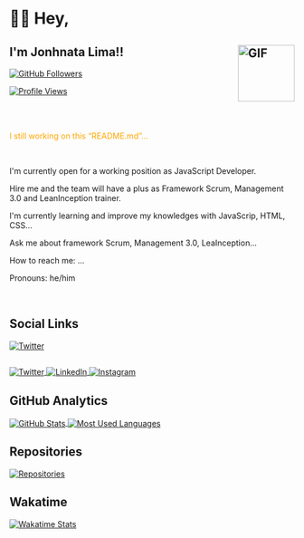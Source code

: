 # 👋🏼 <strong>Hey</strong>,

## I'm Jonhnata Lima!! <img width="100" alt="GIF" align="right" src="https://media0.giphy.com/media/TFUd6cS3rc4qcaS5T8/giphy.gif"/>

<p>

[![GitHub Followers](https://img.shields.io/github/followers/JonhnataLima?color=%23adadad&label=GitHub%20Followers&logo=GitHub&logoColor=%23f5f5f5&style=flat-square)](https://github.com/JonhnataLima)

[![Profile Views](https://komarev.com/ghpvc/?username=JonhnataLima&color=adadad&style=flat-square&label=Profile+Views)](https://github.com/JonhnataLima)
</p>
<br>
<br>

<p style="color: orange">I still working on this &ldquo;README.md&rdquo;...</p> 
<br>

<p>I'm currently open for a working position as JavaScript Developer.</p>
<p>Hire me and the team will have a  plus as Framework Scrum, Management 3.0 and LeanInception trainer.</p>
<p>I'm currently learning and improve my knowledges with JavaScrip, HTML, CSS...</p>
<p>Ask me about framework Scrum, Management 3.0, LeaInception...</p>
<p>How to reach me: ...</p>
<p>Pronouns: he/him</p>

<br>

## Social Links

<p align="left">
  <a href="https://twitter.com/intent/follow?screen_name=JonhnataLima" target="_blank">
    <img align="center" src="https://img.shields.io/twitter/follow/JonhnataLima?color=%231DA1F2&logo=Twitter&logoColor=%231DA1F2&style=flat-square" alt="Twitter"/>
  </a>

  <a><img align="center" src=""/></a>
</p>
    <p align="left">
      <a href="https://twitter.com/JonhnataLima" target="_blank">
        <img
          align="center"
          src="https://img.shields.io/badge/JonhnataLima?style=flat&logo=twitter"
          alt="Twitter"
        />
      </a>
      <a href="https://linkedin.com/in/jonhnatalima" target="_blank">
        <img
          align="center"
          src="https://img.shields.io/badge/jonhnatalima?style=flat&logo=linkedin"
          alt="LinkedIn"
        />
      </a>
      <a href="https://instagram.com/jonhnatalima" target="_blank">
        <img
          align="center"
          src="https://img.shields.io/badge/jonhnatalima?style=flat&logo=instagram"
          alt="Instagram"
        />
      </a>
    </p>

## GitHub Analytics
<p>
  <a href="https://github.com/jonhnatalima" target="_blank">
    <img align="center"
      src="https://github-readme-stats.vercel.app/api/?username=jonhnatalima&theme=chartreuse-dark&show_icons=true&count_private=true"
    alt="GitHub Stats"/>
  </a>
  <a href="https://github.com/jonhnatalima" target="_blank"
    ><img align="center"
      src="https://github-readme-stats.vercel.app/api/top-langs/?username=jonhnatalima&theme=chartreuse-dark&layout=compact"
    alt="Most Used Languages"/>
  </a>
</p>

## Repositories
<p>
  <a href="https://github.com/jonhnatalima/countdown-timer" target="_blank"
    ><img
      src="https://github-readme-stats.vercel.app/api/pin/?username=jonhnatalima&repo=countdown-timer&show_owner=true&theme=chartreuse-dark"
    alt="Repositories"/>
  </a>
</p>

## Wakatime

<p>
  <a href="https://github.com/jonhnatalima" target="_blank"
    ><img
      src="https://github-readme-stats.vercel.app/api/wakatime?username=jonhnatalima&theme=chartreuse-dark"
    alt="Wakatime Stats"/>
  </a>
</p>
